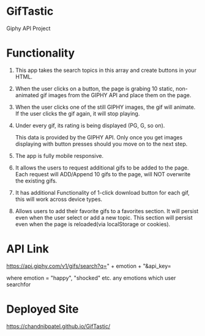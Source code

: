 # GifTastic
Giphy API Project

# Functionality
1. This app takes the search topics in this array and create buttons in your HTML.
2. When the user clicks on a button, the page is grabing 10 static, non-animated gif images from the GIPHY API and place them on the page.
3. When the user clicks one of the still GIPHY images, the gif will animate. If the user clicks the gif again, it will stop playing. 
4. Under every gif, its rating is being displayed (PG, G, so on).

    This data is provided by the GIPHY API.
    Only once you get images displaying with button presses should you move on to the next step.
    
5. The app is fully mobile responsive.
6. It allows the users to request additional gifs to be added to the page. Each request will ADD/Append 10 gifs to the page, will NOT   overwrite the existing gifs.
7. It has additional Functionality of 1-click download button for each gif, this will work across device types.
8. Allows users to add their favorite gifs to a favorites section.
   It will persist even when the user select or add a new topic. 
   This section will persist even when the page is reloaded(via localStorage or cookies).

# API Link
https://api.giphy.com/v1/gifs/search?q=" + emotion + "&api_key=

where emotion = "happy", "shocked" etc. any emotions which user searchfor

# Deployed Site
https://chandnibpatel.github.io/GifTastic/
